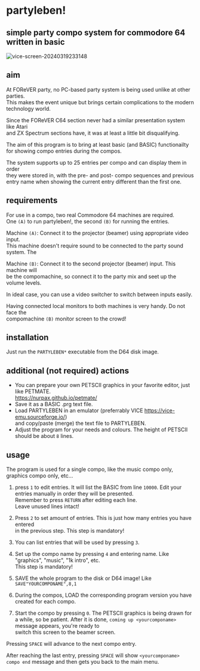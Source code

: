 # partyleben!
## simple party compo system for commodore 64 written in basic

![vice-screen-20240319233148](https://github.com/kodosa7/partyleben/assets/57393100/f3c88a62-4c8f-4000-94d4-fe7ad0a8b7be)

## aim
At FOReVER party, no PC-based party system is being used unlike at other parties.  
This makes the event unique but brings certain complications to the modern technology
world.

Since the FOReVER C64 section never had a similar presentation system like Atari  
and ZX Spectrum sections have, it was at least a little bit disqualifying.

The aim of this program is to bring at least basic (and BASIC) functionailty  
for showing compo entries during the compos.  

The system supports up to 25 entries per compo and can display them in order  
they were stored in, with the pre- and post- compo sequences and previous  
entry name when showing the current entry different than the first one.

## requirements
For use in a compo, two real Commodore 64 machines are required.  
One ``(A)`` to run partyleben!, the second ``(B)`` for running the entries.

Machine ``(A)``: Connect it to the projector (beamer) using appropriate video input.  
This machine doesn't require sound to be connected to the party sound system. The

Machine ``(B)``: Connect it to the second projector (beamer) input. This machine will  
be the compomachine, so connect it to the party mix and seet up the volume levels.

In ideal case, you can use a video switcher to switch between inputs easily.

Having connected local monitors to both machines is very handy. Do not face the  
compomachine ``(B)`` monitor screen to the crowd!

## installation
Just run the ``PARTYLEBEN*`` executable from the D64 disk image.

## additional (not required) actions
- You can prepare your own PETSCII graphics in your favorite editor, just like PETMATE.  
https://nurpax.github.io/petmate/  
- Save it as a BASIC .prg text file.  
- Load PARTYLEBEN in an emulator (preferrably VICE https://vice-emu.sourceforge.io/)  
and copy/paste (merge) the text file to PARTYLEBEN.  
- Adjust the program for your needs and colours. The height of PETSCII should be about ``8`` lines.

## usage
The program is used for a single compo, like the music compo only, graphics compo only, etc...    

1. press ``1`` to edit entries. It will list the BASIC from line ``10000``.
Edit your entries manually in order they will be presented.  
Remember to press ``RETURN`` after editing each line.  
Leave unused lines intact!

2. Press ``2`` to set amount of entries. This is just how many entries you have entered  
in the previous step. This step is mandatory!

3. You can list entries that will be used by pressing ``3``.

4. Set up the compo name by pressing ``4`` and entering name. Like "graphics", "music", "1k intro", etc.  
This step is mandatory!

5. SAVE the whole program to the disk or D64 image! Like ``SAVE"YOURCOMPONAME",8,1``

6. During the compos, LOAD the corresponding program version you have created for each compo.

0. Start the compo by pressing ``0``. The PETSCII graphics is being drawn for a while,
so be patient. After it is done, ``coming up <yourcomponame>`` message appears, you're ready to  
switch this screen to the beamer screen.

Pressing ``SPACE`` will advance to the next compo entry.

After reaching the last entry, pressing ``SPACE`` will show ``<yourcomponame> compo end`` message
and then gets you back to the main menu.
